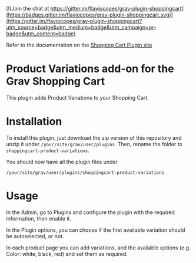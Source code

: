 [![Join the chat at https://gitter.im/flaviocopes/grav-plugin-shoppingcart](https://badges.gitter.im/flaviocopes/grav-plugin-shoppingcart.svg)](https://gitter.im/flaviocopes/grav-plugin-shoppingcart?utm_source=badge&utm_medium=badge&utm_campaign=pr-badge&utm_content=badge)

Refer to the documentation on the [Shopping Cart Plugin site](https://gravshoppingcart.com/docs)

# Product Variations add-on for the Grav Shopping Cart

This plugin adds Product Variations to your Shopping Cart.

# Installation

To install this plugin, just download the zip version of this repository and unzip it under `/your/site/grav/user/plugins`. Then, rename the folder to `shoppingcart-product-variations`.

You should now have all the plugin files under

    /your/site/grav/user/plugins/shoppingcart-product-variations

# Usage

In the Admin, go to Plugins and configure the plugin with the required information, then enable it.

In the Plugin options, you can choose if the first available variation should be autoselected, or not.

In each product page you can add variations, and the available options (e.g. Color: white, black, red) and set them as required.